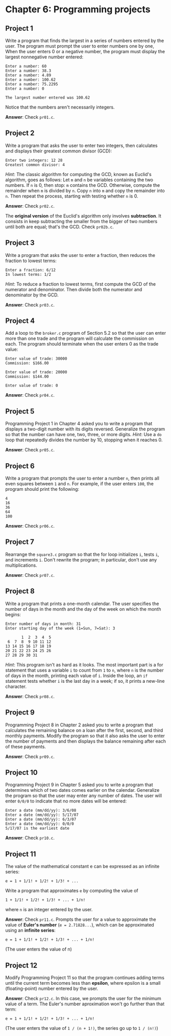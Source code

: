 # Chapter 6: Programming projects

## Project 1
Write a program that finds the largest in a series of numbers entered by the user. The program must prompt the user to enter numbers one by one, When the user enters 0 or a negative number, the program must display the largest nonnegative number entered:
```
Enter a number: 60
Enter a number: 38.3
Enter a number: 4.89
Enter a number: 100.62
Enter a number: 75.2295
Enter a number: 0

The largest number entered was 100.62
```

Notice that the numbers aren't necessarily integers.

**Answer**: Check `pr01.c`.

## Project 2
Write a program that asks the user to enter two integers, then calculates and displays their greatest common divisor (GCD):
```
Enter two integers: 12 28
Greatest common divisor: 4
```

*Hint*: The classic algorithm for computing the GCD, known as Euclid's algorithm, goes as follows: Let `m` and `n` be variables containing the two numbers. If `n` is 0, then stop: `m` contains the GCD. Otherwise, compute the remainder when `m` is divided by `n`. Copy `n` into `m` and copy the remainder into `n`. Then repeat the process, starting with testing whether `n` is 0.

**Answer**: Check `pr02.c`.

The **original version** of the Euclid's algorithm only involves **subtraction**. It consists in keep subtracting the smaller from the bigger of two numbers until both are equal; that's the GCD. Check `pr02b.c`.

## Project 3
Write a program that asks the user to enter a fraction, then reduces the fraction to lowest terms:
```
Enter a fraction: 6/12
In lowest terms: 1/2
```

*Hint*: To reduce a fraction to lowest terms, first compute the GCD of the numerator and denominator. Then divide both the numerator and denominator by the GCD.

**Answer**: Check `pr03.c`.

## Project 4
Add a loop to the `broker.c` program of Section 5.2 so that the user can enter more than one trade and the program will calculate the commission on each. The program should terminate when the user enters 0 as the trade value:
```
Enter value of trade: 30000
Commission: $166.00

Enter value of trade: 20000
Commission: $144.00

Enter value of trade: 0
```

**Answer**: Check `pr04.c`.

## Project 5
Programming Project 1 in Chapter 4 asked you to write a program that displays a two-digit number with its digits reversed. Generalize the program so that the number can have one, two, three, or more digits. *Hint*: Use a `do` loop that repeatedly divides the number by 10, stopping when it reaches 0.

**Answer**: Check `pr05.c`.

## Project 6
Write a program that prompts the user to enter a number `n`, then prints all even squares between `1` and `n`. For example, if the user enters `100`, the program should print the following:
```
4
16
36
64
100
```
**Answer**: Check `pr06.c`.

## Project 7
Rearrange the `square3.c` program so that the for loop initializes `i`, tests `i`, and increments `i`. Don't rewrite the program; in particular, don't use any multiplications.

**Answer**: Check `pr07.c`.

## Project 8
Write a program that prints a one-month calendar. The user specifies the number of days in the month and the day of the week on which the month begins:
```
Enter number of days in month: 31
Enter starting day of the week (1=Sun, 7=Sat): 3

       1  2  3  4  5
 6  7  8  9 10 11 12
13 14 15 16 17 18 19
20 21 22 23 24 25 26
27 28 29 30 31
```

*Hint*: This program isn't as hard as it looks. The most important part is a for statement that uses a variable `i` to count from `1` to `n`, where `n` is the number of days in the month, printing each value of `i`. Inside the loop, an `if` statement tests whether `i` is the last day in a week; if so, it prints a new-line character.

**Answer**: Check `pr08.c`.

## Project 9
Programming Project 8 in Chapter 2 asked you to write a program that calculates the remaining balance on a loan after the first, second, and third monthly payments. Modify the program so that it also asks the user to enter the number of payments and then displays the balance remaining after each of these payments.

**Answer**: Check `pr09.c`.

## Project 10
Programming Project 9 in Chapter 5 asked you to write a program that determines which of two dates comes earlier on the calendar. Generalize the program so that the user may enter any number of dates. The user will enter `0/0/0` to indicate that no more dates will be entered:
```
Enter a date (mm/dd/yy): 3/6/08
Enter a date (mm/dd/yy): 5/17/07
Enter a date (mm/dd/yy): 6/3/07
Enter a date (mm/dd/yy): 0/0/0
5/17/07 is the earliest date
```
**Answer**: Check `pr10.c`.

## Project 11
The value of the mathematical constant e can be expressed as an infinite series:
```
e = 1 + 1/1! + 1/2! + 1/3! + ...
```

Write a program that approximates `e` by computing the value of
```
1 + 1/1! + 1/2! + 1/3! + ... + 1/n!
```
where `n` is an integer entered by the user.

**Answer**: Check `pr11.c`.
Prompts the user for a value to approximate the value of **Euler's number** (`e = 2.71828...`), which can be approximated using an **infinite series**:
```
e = 1 + 1/1! + 1/2! + 1/3! + ... + 1/n!
```
(The user enters the value of n)

## Project 12
Modify Programming Project 11 so that the program continues adding terms until the current term becomes less than **epsilon**, where epsilon is a small (floating-point) number entered by the user.

**Answer**: Check `pr12.c`.
In this case, we prompts the user for the minimum value of a term. The Euler's number aproximation won't go further than that term:
```
e = 1 + 1/1! + 1/2! + 1/3! + ... + 1/n!
```
(The user enters the value of `1 / (n + 1!)`, the series go up to `1 / (n!)`)
